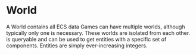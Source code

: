 # World

A World contains all ECS data
Games can have multiple worlds, although typically only one is necessary. These worlds are isolated from each other.
is queryable and can be used to get entities with a specific set of components. Entities are simply ever-increasing integers.

